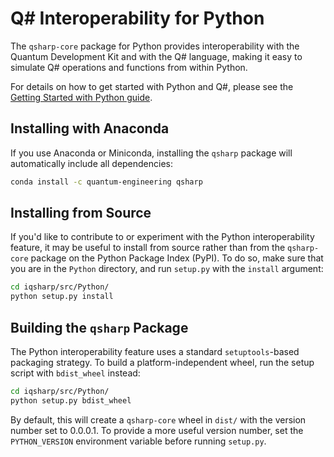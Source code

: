 # Q# Interoperability for Python #

The `qsharp-core` package for Python provides interoperability with the Quantum Development Kit and with the Q# language, making it easy to simulate Q# operations and functions from within Python.

For details on how to get started with Python and Q#, please see the [Getting Started with Python guide](https://docs.microsoft.com/quantum/install-guide/python).

## Installing with Anaconda ##

If you use Anaconda or Miniconda, installing the `qsharp` package will automatically include all dependencies:

```bash
conda install -c quantum-engineering qsharp
```

## Installing from Source ##

If you'd like to contribute to or experiment with the Python interoperability feature, it may be useful to install from source rather than from the `qsharp-core` package on the Python Package Index (PyPI).
To do so, make sure that you are in the `Python` directory, and run `setup.py` with the `install` argument:

```bash
cd iqsharp/src/Python/
python setup.py install
```

## Building the `qsharp` Package ##

The Python interoperability feature uses a standard `setuptools`-based packaging strategy.
To build a platform-independent wheel, run the setup script with `bdist_wheel` instead:

```bash
cd iqsharp/src/Python/
python setup.py bdist_wheel
```

By default, this will create a `qsharp-core` wheel in `dist/` with the version number set to 0.0.0.1.
To provide a more useful version number, set the `PYTHON_VERSION` environment variable before running `setup.py`.
